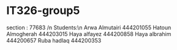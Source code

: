 # IT326-group5
section : 77683 /n
Students:\n
Arwa Almutairi 	444201055
Hatoun Almogherah	444203015
Haya alfayez 	444200858
Haya albrahim	444200657
Ruba hadlaq	444200353
